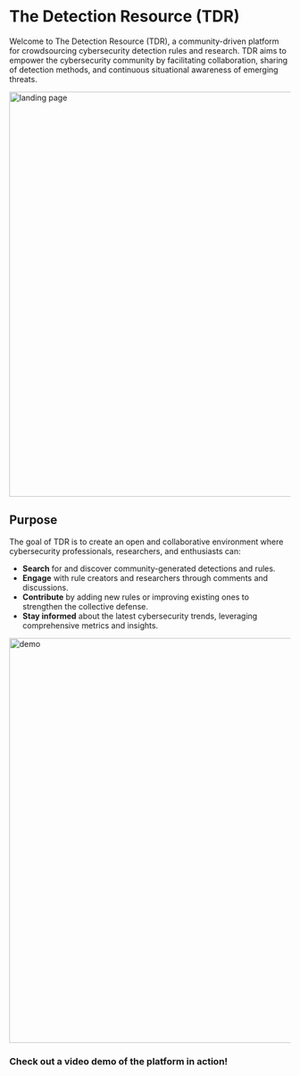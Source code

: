 # The Detection Resource (TDR)

Welcome to The Detection Resource (TDR), a community-driven platform for crowdsourcing cybersecurity detection rules and research. TDR aims to empower the cybersecurity community by facilitating collaboration, sharing of detection methods, and continuous situational awareness of emerging threats.

<img width="725" alt="landing page" src="https://github.com/user-attachments/assets/efa494b5-1a59-4b7d-93ff-60c8ff926d6c">

## Purpose
The goal of TDR is to create an open and collaborative environment where cybersecurity professionals, researchers, and enthusiasts can:

- **Search** for and discover community-generated detections and rules.
- **Engage** with rule creators and researchers through comments and discussions.
- **Contribute** by adding new rules or improving existing ones to strengthen the collective defense.
- **Stay informed** about the latest cybersecurity trends, leveraging comprehensive metrics and insights.


<img width="725" alt="demo" src="https://github.com/user-attachments/assets/7be68b23-1ef6-465a-80bd-ad7356b42931">

### Check out a video demo of the platform in action!
[<source src="https://github.com/user-attachments/assets/89fe62a5-f098-4a2c-9252-987a0f15edf2" type="video/mp4">](https://github.com/user-attachments/assets/89fe62a5-f098-4a2c-9252-987a0f15edf2)

